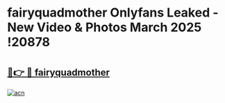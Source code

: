 # fairyquadmother Onlyfans Leaked - New Video & Photos March 2025 !20878

# <h2><a href="https://pdky2c.iuczelnia.edu.pl?title=fairyquadmother&ref=20878">🔗👉 🔴 fairyquadmother</a></h2>

[![acn](https://github.com/user-attachments/assets/0f9c940e-d8b0-45ae-aac7-cd30a18b3e1c)](https://pdky2c.iuczelnia.edu.pl?title=fairyquadmother&ref=20878)

